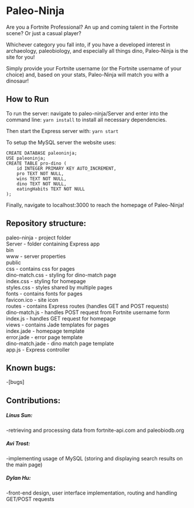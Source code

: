 # Paleo-Ninja

Are you a Fortnite Professional? An up and coming talent in the Fortnite scene? Or just a casual player?

Whichever category you fall into, if you have a developed interest in archaeology, paleobiology, and especially all things dino, Paleo-Ninja is the site for you!

Simply provide your Fortnite username (or the Fortnite username of your choice) and, based on your stats, Paleo-Ninja will match you with a dinosaur!
## How to Run

To run the server: navigate to paleo-ninja/Server and enter into the command line:
`yarn install`
to install all necessary dependencies.

Then start the Express server with:
`yarn start`

To setup the MySQL server the website uses:
```
CREATE DATABASE paleoninja;
USE paleoninja;
CREATE TABLE pro-dino (
    id INTEGER PRIMARY KEY AUTO_INCREMENT,
    pro TEXT NOT NULL,
    wins TEXT NOT NULL,
    dino TEXT NOT NULL,
    eatingHabits TEXT NOT NULL
);
```

Finally, navigate to localhost:3000 to reach the homepage of Paleo-Ninja!

## Repository structure:

paleo-ninja - project folder  
        Server - folder containing Express app  
            bin  
                www - server properties  
            public  
                css - contains css for pages  
                    dino-match.css - styling for dino-match page  
                    index.css - styling for homepage  
                    styles.css - styles shared by multiple pages  
                    fonts - contains fonts for pages  
                    favicon.ico - site icon  
            routes - contains Express routes (handles GET and POST requests)  
                dino-match.js - handles POST request from Fortnite username form  
                index.js - handles GET request for homepage  
            views - contains Jade templates for pages  
                index.jade - homepage template  
                error.jade - error page template  
                dino-match.jade - dino match page template  
            app.js - Express controller  

## Known bugs:
  
-[bugs]
  
## Contributions:
  
##### Linus Sun:
-retrieving and processing data from fortnite-api.com and paleobiodb.org
  
##### Avi Trost:
-implementing usage of MySQL (storing and displaying search results on the main page)
  
##### Dylan Hu:
-front-end design, user interface implementation, routing and handling GET/POST requests
    
   
